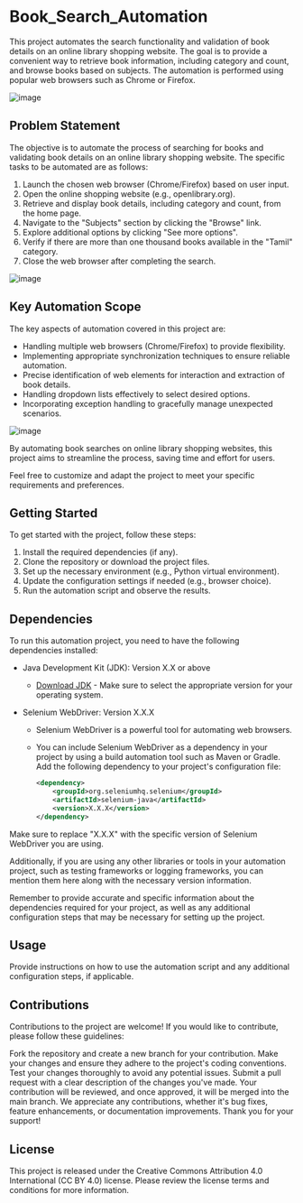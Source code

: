 # Book_Search_Automation

This project automates the search functionality and validation of book details on an online library shopping website. The goal is to provide a convenient way to retrieve book information, including category and count, and browse books based on subjects. The automation is performed using popular web browsers such as Chrome or Firefox.

 ![image](https://github.com/Devansh-Kaushik/Book_Search_Automation/assets/61897385/63e55937-dee8-40f4-802c-a97654aa84c4)

## Problem Statement

The objective is to automate the process of searching for books and validating book details on an online library shopping website. The specific tasks to be automated are as follows:

1. Launch the chosen web browser (Chrome/Firefox) based on user input.
2. Open the online shopping website (e.g., openlibrary.org).
3. Retrieve and display book details, including category and count, from the home page.
4. Navigate to the "Subjects" section by clicking the "Browse" link.
5. Explore additional options by clicking "See more options".
6. Verify if there are more than one thousand books available in the "Tamil" category.
7. Close the web browser after completing the search.

![image](https://github.com/Devansh-Kaushik/Book_Search_Automation/assets/61897385/e9c7da75-7038-4256-858f-1a8d7dff013a)



## Key Automation Scope

The key aspects of automation covered in this project are:

- Handling multiple web browsers (Chrome/Firefox) to provide flexibility.
- Implementing appropriate synchronization techniques to ensure reliable automation.
- Precise identification of web elements for interaction and extraction of book details.
- Handling dropdown lists effectively to select desired options.
- Incorporating exception handling to gracefully manage unexpected scenarios.

![image](https://github.com/Devansh-Kaushik/Book_Search_Automation/assets/61897385/49be462e-4414-435e-a974-024bb2e74c23)


By automating book searches on online library shopping websites, this project aims to streamline the process, saving time and effort for users. 

Feel free to customize and adapt the project to meet your specific requirements and preferences.

## Getting Started

To get started with the project, follow these steps:

1. Install the required dependencies (if any).
2. Clone the repository or download the project files.
3. Set up the necessary environment (e.g., Python virtual environment).
4. Update the configuration settings if needed (e.g., browser choice).
5. Run the automation script and observe the results.


## Dependencies

To run this automation project, you need to have the following dependencies installed:

- Java Development Kit (JDK): Version X.X or above
  - [Download JDK](https://www.oracle.com/java/technologies/javase-jdk11-downloads.html) - Make sure to select the appropriate version for your operating system.

- Selenium WebDriver: Version X.X.X
  - Selenium WebDriver is a powerful tool for automating web browsers.
  - You can include Selenium WebDriver as a dependency in your project by using a build automation tool such as Maven or Gradle. Add the following dependency to your project's configuration file:

    ```xml
    <dependency>
        <groupId>org.seleniumhq.selenium</groupId>
        <artifactId>selenium-java</artifactId>
        <version>X.X.X</version>
    </dependency>
    ```

Make sure to replace "X.X.X" with the specific version of Selenium WebDriver you are using.

Additionally, if you are using any other libraries or tools in your automation project, such as testing frameworks or logging frameworks, you can mention them here along with the necessary version information.

Remember to provide accurate and specific information about the dependencies required for your project, as well as any additional configuration steps that may be necessary for setting up the project.

## Usage

Provide instructions on how to use the automation script and any additional configuration steps, if applicable.

## Contributions

Contributions to the project are welcome! If you would like to contribute, please follow these guidelines:

Fork the repository and create a new branch for your contribution.
Make your changes and ensure they adhere to the project's coding conventions.
Test your changes thoroughly to avoid any potential issues.
Submit a pull request with a clear description of the changes you've made.
Your contribution will be reviewed, and once approved, it will be merged into the main branch.
We appreciate any contributions, whether it's bug fixes, feature enhancements, or documentation improvements. Thank you for your support!

## License

This project is released under the Creative Commons Attribution 4.0 International (CC BY 4.0) license. Please review the license terms and conditions for more information.
